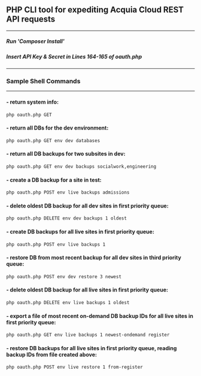 ## PHP CLI tool for expediting Acquia Cloud REST API requests
***
##### Run 'Composer Install'
##### Insert API Key & Secret in Lines 164-165 of oauth.php
***
### Sample Shell Commands
***
#### - return system info:
  `php oauth.php GET`

#### - return all DBs for the dev environment:
  `php oauth.php GET env dev databases`  

#### - return all DB backups for two subsites in dev:
  `php oauth.php GET env dev backups socialwork,engineering`

#### - create a DB backup for a site in test:
  `php oauth.php POST env live backups admissions`

#### - delete oldest DB backup for all dev sites in first priority queue:
  `php oauth.php DELETE env dev backups 1 oldest`   

#### - create DB backups for all live sites in first priority queue:
  `php oauth.php POST env live backups 1`  

#### - restore DB from most recent backup for all dev sites in third priority queue:
  `php oauth.php POST env dev restore 3 newest`

#### - delete oldest DB backup for all live sites in first priority queue:
  `php oauth.php DELETE env live backups 1 oldest`   

#### - export a file of most recent on-demand DB backup IDs for all live sites in first priority queue:
  `php oauth.php GET env live backups 1 newest-ondemand register`   

#### - restore DB backups for all live sites in first priority queue, reading backup IDs from file created above:
  `php oauth.php POST env live restore 1 from-register`
